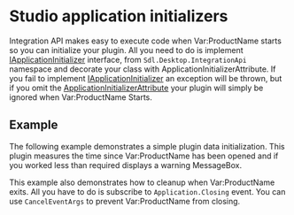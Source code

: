 Studio application initializers
====
Integration API makes easy to execute code when Var:ProductName starts so you can initialize your plugin. All you need to do is implement [IApplicationInitializer](../../api/integration/Sdl.Desktop.IntegrationApi.IApplicationInitializer.yml) interface, from `Sdl.Desktop.IntegrationApi` namespace and decorate your class with ApplicationInitializerAttribute. If you fail to implement [IApplicationInitializer](../../api/integration/Sdl.Desktop.IntegrationApi.IApplicationInitializer.yml) an exception will be thrown, but if you omit the [ApplicationInitializerAttribute](../../api/integration/Sdl.Desktop.IntegrationApi.Extensions.ApplicationInitializerAttribute.yml) your plugin will simply be ignored when Var:ProductName Starts.

Example
----
The following example demonstrates a simple plugin data initialization. This plugin measures the time since Var:ProductName has been opened and if you worked less than required displays a warning MessageBox.

This example also demonstrates how to cleanup when Var:ProductName exits. All you have to do is subscribe to `Application.Closing` event. You can use `CancelEventArgs` to prevent Var:ProductName from closing.
